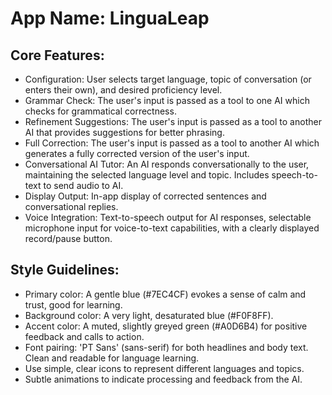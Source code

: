 # **App Name**: LinguaLeap

## Core Features:

- Configuration: User selects target language, topic of conversation (or enters their own), and desired proficiency level.
- Grammar Check: The user's input is passed as a tool to one AI which checks for grammatical correctness.
- Refinement Suggestions: The user's input is passed as a tool to another AI that provides suggestions for better phrasing.
- Full Correction: The user's input is passed as a tool to another AI which generates a fully corrected version of the user's input.
- Conversational AI Tutor: An AI responds conversationally to the user, maintaining the selected language level and topic. Includes speech-to-text to send audio to AI.
- Display Output: In-app display of corrected sentences and conversational replies.
- Voice Integration: Text-to-speech output for AI responses, selectable microphone input for voice-to-text capabilities, with a clearly displayed record/pause button.

## Style Guidelines:

- Primary color: A gentle blue (#7EC4CF) evokes a sense of calm and trust, good for learning.
- Background color: A very light, desaturated blue (#F0F8FF).
- Accent color: A muted, slightly greyed green (#A0D6B4) for positive feedback and calls to action.
- Font pairing: 'PT Sans' (sans-serif) for both headlines and body text. Clean and readable for language learning.
- Use simple, clear icons to represent different languages and topics.
- Subtle animations to indicate processing and feedback from the AI.